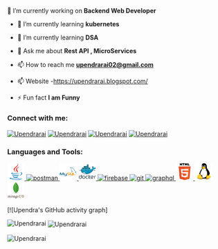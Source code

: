 🔭 I’m currently working on **Backend Web Developer**

- 🌱 I’m currently learning **kubernetes**
- 🌱 I’m currently learning **DSA**

- 💬 Ask me about **Rest API , MicroServices**

- 📫 How to reach me **upendrarai02@gmail.com**
- 📫 Website -https://upendrarai.blogspot.com/
- ⚡ Fun fact **I am Funny**
<h3 align="left">Connect with me:</h3>
<p align="left">
<a href="https://twitter.com/LuckyRai27?t=wLpaKkqX-6cFe_-xyhjqiA&s=09" target="blank"><img align="center" src="https://raw.githubusercontent.com/rahuldkjain/github-profile-readme-generator/master/src/images/icons/Social/twitter.svg" alt="Upendrarai" height="30" width="40" /></a>
<a href="https://www.linkedin.com/in/upendra-rai-66b8a1163" target="blank"><img align="center" src="https://raw.githubusercontent.com/rahuldkjain/github-profile-readme-generator/master/src/images/icons/Social/linked-in-alt.svg" alt="Upendrarai" height="30" width="40" /></a>
<a href="https://instagram.com/mr._rai01?igshid=ZDdkNTZiNTM=" target="blank"><img align="center" src="https://raw.githubusercontent.com/rahuldkjain/github-profile-readme-generator/master/src/images/icons/Social/instagram.svg" alt="Upendrarai" height="30" width="40" /></a>
<a href="https://www.youtube.com/@developertouch3014/featured" target="blank"><img align="center" src="https://raw.githubusercontent.com/Upendrarai/github-profile-readme-generator/master/src/images/icons/Social/youtube.svg" alt="Upendrarai" height="30" width="40" /></a>
</p>
<h3 align="left">Languages and Tools:</h3>
<p align="left"> <a href="https://aws.amazon.com/amplify/" target="_blank" rel="noreferrer">  </a> <a href="https://developer.android.com" target="_blank" rel="noreferrer"> </a> <a href="https://www.java.com" target="_blank" rel="noreferrer"> <img src="https://raw.githubusercontent.com/devicons/devicon/master/icons/java/java-original.svg" alt="java" width="40" height="40"/> <a href="https://postman.com" target="_blank" rel="noreferrer"> <img src="https://www.vectorlogo.zone/logos/getpostman/getpostman-icon.svg" alt="postman" width="40" height="40"/> </a> <a href="https://www.mysql.com/" target="_blank" rel="noreferrer"> <img src="https://raw.githubusercontent.com/devicons/devicon/master/icons/mysql/mysql-original-wordmark.svg" alt="mysql" width="40" height="40"/> </a> <a href="https://www.docker.com/" target="_blank" rel="noreferrer"> <img src="https://raw.githubusercontent.com/devicons/devicon/master/icons/docker/docker-original-wordmark.svg" alt="docker" width="40" height="40"/> </a> <a href="https://firebase.google.com/" target="_blank" rel="noreferrer"> <img src="https://www.vectorlogo.zone/logos/firebase/firebase-icon.svg" alt="firebase" width="40" height="40"/> </a> <a href="https://cloud.google.com" target="_blank" rel="noreferrer"> </a> <a href="https://git-scm.com/" target="_blank" rel="noreferrer"> <img src="https://www.vectorlogo.zone/logos/git-scm/git-scm-icon.svg" alt="git" width="40" height="40"/> </a> <a href="https://graphql.org" target="_blank" rel="noreferrer"> <img src="https://www.vectorlogo.zone/logos/graphql/graphql-icon.svg" alt="graphql" width="40" height="40"/> </a> <a href="https://www.w3.org/html/" target="_blank" rel="noreferrer"> <img src="https://raw.githubusercontent.com/devicons/devicon/master/icons/html5/html5-original-wordmark.svg" alt="html5" width="40" height="40"/> </a> <a href="https://developer.mozilla.org/en-US/docs/Web/JavaScript" target="_blank" rel="noreferrer">  </a>  <a href="https://www.linux.org/" target="_blank" rel="noreferrer"> <img src="https://raw.githubusercontent.com/devicons/devicon/master/icons/linux/linux-original.svg" alt="linux" width="40" height="40"/> </a> <a href="https://www.mongodb.com/" target="_blank" rel="noreferrer"> <img src="https://raw.githubusercontent.com/devicons/devicon/master/icons/mongodb/mongodb-original-wordmark.svg" alt="mongodb" width="40" height="40"/> </a> <a href="https://nextjs.org/" target="_blank" rel="noreferrer">  </a> <a href="https://nodejs.org" target="_blank" rel="noreferrer">  </a>  <a href="https://www.python.org" target="_blank" rel="noreferrer">  </a> <a href="https://reactnative.dev/" target="_blank" rel="noreferrer">  </a> <a href="https://redux.js.org" target="_blank" rel="noreferrer">  </a> <a href="https://tailwindcss.com/" target="_blank" rel="noreferrer">  </a> <a href="https://www.tensorflow.org" target="_blank" rel="noreferrer">  </a> <a href="https://unity.com/" target="_blank" rel="noreferrer">  </a>  </p>
[![Upendra's GitHub activity graph]
<p><img align="left" src="https://github-readme-stats.vercel.app/api/top-langs?username=Upendrarai&show_icons=true&locale=en&layout=compact&theme=tokyonight" alt="Upendrarai" /></p>
<p>&nbsp;<img align="center" src="https://github-readme-stats.vercel.app/api?username=Upendrarai&show_icons=true&locale=en&theme=tokyonight" alt="Upendrarai" /></p>
<p><img align="center" src="https://github-readme-streak-stats.herokuapp.com/?user=Upendrarai&&theme=tokyonight" alt="Upendrarai" /></p>
